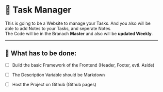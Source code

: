 # 📝 Task Manager

This is going to be a Website to manage your Tasks. And you also will be able to add Notes to your Tasks, and seperate Notes. <br>
The Code will be in the Branach **Master** and also will be **updated Weekly**. <br>

---

## 🎯 What has to be done:
- [ ] Build the basic Framework of the Frontend (Header, Footer, evtl. Aside)
- [ ] The Description Variable should be Markdown
- [ ] Host the Project on Github (Github pages)

